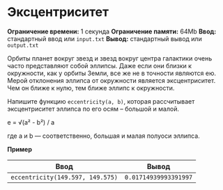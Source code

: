 # Эксцентриситет

**Ограничение времени:** 1 секунда
**Ограничение памяти:** 64Mb
**Ввод:** стандартный ввод или `input.txt`
**Вывод:** стандартный вывод или `output.txt`

Орбиты планет вокруг звезд и звезд вокруг центра галактики очень часто представляют собой эллипсы. Даже если они близки к окружности, как у орбиты Земли, все же не в точности являются ею. Мерой отклонения эллипса от окружности является эксцентриситет. Чем он ближе к нулю, тем ближе эллипс к окружности.

Напишите функцию `eccentricity(a, b)`, которая рассчитывает эксцентриситет эллипса по его осям – большой и малой.

e = √(a² - b²) / a

где a и b — соответственно, большая и малая полуоси эллипса.

**Пример**

| Ввод                       | Вывод                       |
| -------------------------- | --------------------------- |
| `eccentricity(149.597, 149.575)` | `0.01714939993391997` |